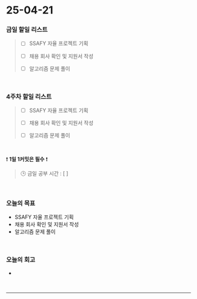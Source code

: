 # 25-04-21

### 금일 할일 리스트
> - [ ] SSAFY 자율 프로젝트 기획
>
> - [ ] 채용 회사 확인 및 지원서 작성
>
> - [ ] 알고리즘 문제 풀이

<br/>

### 4주차 할일 리스트

> - [ ] SSAFY 자율 프로젝트 기획
>
> - [ ] 채용 회사 확인 및 지원서 작성
>
> - [ ] 알고리즘 문제 풀이

<br/>

❗ **1일 1커밋은 필수** ❗

> 🕒 금일 공부 시간 : [  ]

<br/>

### 오늘의 목표
- SSAFY 자율 프로젝트 기획
- 채용 회사 확인 및 지원서 작성
- 알고리즘 문제 풀이

<br>

### 오늘의 회고
- 


<br/>

---
